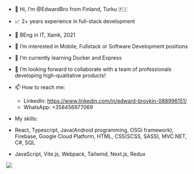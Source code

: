 - 👋 Hi, I’m @EdwardBro from Finland, Turku :finland:
- 📈 2+ years experience in full-stack development
- 📜 BEng in IT, Xamk, 2021

- 👀 I’m interested in Mobile, Fullstack or Software Development positions
- 🌱 I’m currently learning Docker and Express
- 💞️ I’m looking forward to collaborate with a team of professionals developing high-qualitative products!
- 📫 How to reach me:

  -  LinkedIn: https://www.linkedin.com/in/edward-brovkin-088996151/
  -  WhatsApp: +358456977069

- My skills:
- React, Typescript, Java(Android programming, OSGi framework), Firebase, Google Cloud Platform, HTML, CSS(SCSS, SASS), MVC.NET, C#, SQL
- JavaScript, Vite.js, Webpack, Tailwind, Next.js, Redux

![](https://komarev.com/ghpvc/?username=edwardbro&color=red)

<!---
EdwardBro/EdwardBro is a ✨ special ✨ repository because its `README.md` (this file) appears on your GitHub profile.
You can click the Preview link to take a look at your changes.
--->
